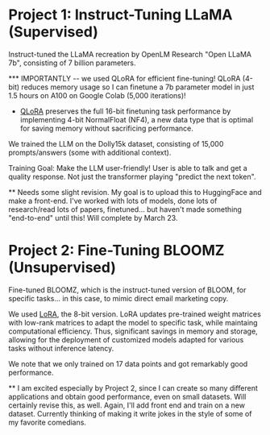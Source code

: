 # Project 1: Instruct-Tuning LLaMA (Supervised) 

Instruct-tuned the LLaMA recreation by OpenLM Research "Open LLaMA 7b", consisting of 7 billion parameters.

*** IMPORTANTLY -- we used QLoRA for efficient fine-tuning! QLoRA (4-bit) reduces memory usage so I can finetune a 7b parameter model in just 1.5 hours on A100 on Google Colab (5,000 iterations)!
    
- [QLoRA](https://github.com/artidoro/qlora) preserves the full 16-bit finetuning task performance by implementing 4-bit NormalFloat (NF4), a new data type that is optimal for saving memory without sacrificing performance.
    
We trained the LLM on the Dolly15k dataset, consisting of 15,000 prompts/answers (some with additional context). 

Training Goal: Make the LLM user-friendly! User is able to talk and get a quality response. Not just the transformer playing "predict the next token".

** Needs some slight revision. My goal is to upload this to HuggingFace and make a front-end. I've worked with lots of models, done lots of research/read lots of papers, finetuned... but haven't made something "end-to-end" until this! Will complete by March 23.


# Project 2: Fine-Tuning BLOOMZ (Unsupervised)

Fine-tuned BLOOMZ, which is the instruct-tuned version of BLOOM, for specific tasks... in this case, to mimic direct email marketing copy.

We used [LoRA](https://arxiv.org/abs/2106.09685), the 8-bit version. LoRA updates pre-trained weight matrices with low-rank matrices to adapt the model to specific task, while maintaing computational efficiency. Thus, significant savings in memory and storage, allowing for the deployment of customized models adapted for various tasks without inference latency.

We note that we only trained on 17 data points and got remarkably good performance. 

** I am excited especially by Project 2, since I can create so many different applications and obtain good performance, even on small datasets. Will certainly revise this, as well. Again, I'll add front end and train on a new dataset. Currently thinking of making it write jokes in the style of some of my favorite comedians.
